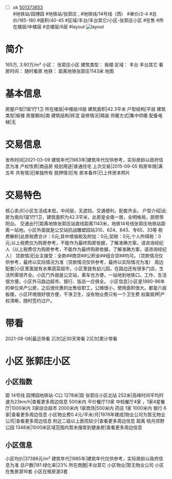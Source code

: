 - [ ] ok [501373653](https://bj.5i5j.com/ershoufang/501373653.html)  
 #地铁站/园博园 #地铁站/张郭庄 ,  #地铁线/14号线（西）
#单价/2-4 #总价/165-180 #面积/40-45   #区域/丰台/丰台其它/小区-张郭庄小区 #在售 #所在楼层/中楼层 #总楼层/6层 #layout 
![layout](http://image2a.5i5j.com/bdir/layout/188508.jpg_P5.jpg) 
# 简介 
 165万,  3.90万/m² 
小区： 张郭庄小区
建筑类型： 板楼
区域： 丰台 丰台其它
看房时间： 随时看房
地铁： 距离地铁张郭庄1143米 地图
# 基本信息 
 房屋户型|1室1厅1卫
所在楼层|中楼层/6层
建筑面积|42.3平米
户型结构|平层
建筑类型|板楼
房屋朝向|南
建筑结构|砖混
装修情况|精装
供暖方式|集中供暖
配备电梯|无
# 交易信息 
 发布时间|2021-03-09
建筑年代|1983年|建筑年代仅供参考，实际房龄以政府信息为准
产权性质|商品房
规划用途|普通住宅
上次交易|2015-09-05
购房年限|满五年
共有情况|单独所有
抵押情况|有
房本备件|已上传房本照片
# 交易特色 
 核心卖点|小区生活成本低，中间层，无遮挡，交通便利，配套齐全。
户型介绍|此房为南向1室1厅1卫，建筑面积为42.3平米，此房是全南一居，全明格局，厨房带阳台。
交通出行|距离地铁张郭庄站直线距离1143米，地铁14号线张郭庄地铁站距离一站地。小区外面就是公交站抗战雕塑园站310、624、843、专65、33等
税费解析|此房税费合计：0元;其中增值税及附加：0元;契税：0元;个人所得税：0元;以上税费仅为购房参考，不能作为最终购房依据，了解准确方案，请咨询经纪人（以上税费仅为购房参考，不能作为最终购房依据，了解准确方案，请咨询经纪人）
贷款情况|业主接受：全款##商贷##公积金##组合贷##均可。（贷款情况仅供参考，最终以实际情况为准（贷款情况仅供参考，最终以实际情况为准）
周边配套|小区里面就有水果蔬菜超市，小区里就有幼儿园，在路边还有很多门店，生活所需很齐全。小区门外就是公交站，乘车也方便，一站地到地铁口。工作、生活很方便。小区外马路边超市、银行、饭店一应俱全。
小区信息|小区是1980-96年的单位央产公房，之后很优惠的出售给职工，公摊很小，使用面积很大。都是六层板楼，小区环境很好很方便，干净卫生，没有物业费只有一个卫生费
权属抵押|产权清晰，随时签约过户。
# 带看 
 2021-08-08|最近带看	 2|次|近30天带看	 23|次|累计带看
# 小区 张郭庄小区
## 小区指数 
 距 14号线 园博园地铁站-C口 1278米|距 张郭庄小区北站 252米|高峰时间平均时速为23km/h|查看更多周边信息
500米内 平价餐厅13家
中档餐厅4家 ，1家4星餐厅|1000米内 3家综合超市
2000米内 1家商场|500米内 药店 1家
1000米内 银行 6家|查看更多周边信息
小区物业费0.4元/平米/月|1978年建成|物业公司为暂无物业公司|查看更多周边信息
附近二级以上医院较少|查看更多周边信息
距离 晓月郊野公园 1348米|1000米区域范围内暂未搜索到健身房|查看更多周边信息
## 小区信息 
 小区均价|37386元/m²
建筑年代|1985年|建筑年代仅供参考，实际房龄以政府信息为准
总户数|181
绿化率|23%
所在商圈|丰台其它
小区物业|暂无物业公司
小区在售房源16套
小区在租房源3套
